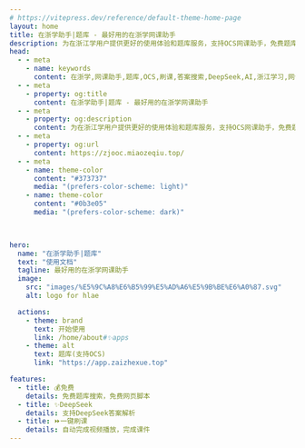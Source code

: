 ```yaml
---
# https://vitepress.dev/reference/default-theme-home-page
layout: home
title: 在浙学助手|题库 - 最好用的在浙学网课助手
description: 为在浙江学用户提供更好的使用体验和题库服务，支持OCS网课助手，免费题库搜索，一键刷课，DeepSeek AI答案解析。免费使用，支持多种学习平台。
head:
  - - meta
    - name: keywords
      content: 在浙学,网课助手,题库,OCS,刷课,答案搜索,DeepSeek,AI,浙江学习,网课,自动播放,脚本,免费题库
  - - meta
    - property: og:title
      content: 在浙学助手|题库 - 最好用的在浙学网课助手
  - - meta
    - property: og:description
      content: 为在浙江学用户提供更好的使用体验和题库服务，支持OCS网课助手，免费题库搜索，一键刷课，DeepSeek AI答案解析
  - - meta
    - property: og:url
      content: https://zjooc.miaozeqiu.top/
  - - meta
    - name: theme-color
      content: "#373737"
      media: "(prefers-color-scheme: light)"
    - name: theme-color
      content: "#0b3e05"
      media: "(prefers-color-scheme: dark)"

  

hero:
  name: "在浙学助手|题库"
  text: "使用文档"
  tagline: 最好用的在浙学网课助手
  image:
    src: "images/%E5%9C%A8%E6%B5%99%E5%AD%A6%E5%9B%BE%E6%A0%87.svg"
    alt: logo for hlae

  actions:
    - theme: brand
      text: 开始使用
      link: /home/about#✨apps
    - theme: alt
      text: 题库(支持OCS)
      link: "https://app.zaizhexue.top"

features:
  - title: 💰免费
    details: 免费题库搜索，免费网页脚本
  - title: ✨DeepSeek
    details: 支持DeepSeek答案解析
  - title: ⏩一键刷课
    details: 自动完成视频播放，完成课件
---
```



